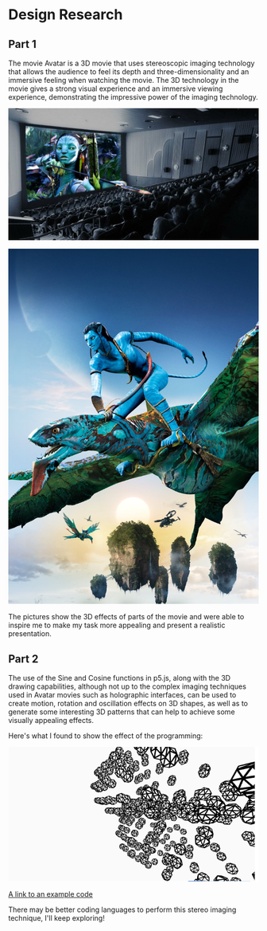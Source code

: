 # Design Research

## Part 1

The movie Avatar is a 3D movie that uses stereoscopic imaging technology that allows the audience to feel its depth and three-dimensionality and an immersive feeling when watching the movie. 
The 3D technology in the movie gives a strong visual experience and an immersive viewing experience, demonstrating the impressive power of the imaging technology.

![Avatar](readmeImages/Avatar.jpeg)

![Avatar2](readmeImages/Avatar2.jpeg)

The pictures show the 3D effects of parts of the movie and were able to inspire me to make my task more appealing and present a realistic presentation.


## Part 2

The use of the Sine and Cosine functions in p5.js, along with the 3D drawing capabilities, although not up to the complex imaging techniques used in Avatar movies such as holographic interfaces, can be used to create motion, rotation and oscillation effects on 3D shapes, as well as to generate some interesting 3D patterns that can help to achieve some visually appealing effects.

Here's what I found to show the effect of the programming:

![Coding](readmeImages/coding%20image.png)

[A link to an example code](https://p5js.org/zh-Hans/examples/3d-sine-cosine-in-3d.html)

There may be better coding languages to perform this stereo imaging technique, I'll keep exploring!






